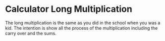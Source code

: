 # Calculator Long Multiplication

The long multiplication is the same as you did in the school when you was a kid. The intention is show all the process of the multiplication including the carry over and the sums.
